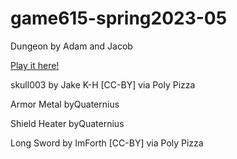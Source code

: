 # game615-spring2023-05
 
Dungeon by Adam and Jacob

[Play it here!](https://lemosadam.github.io/game615-spring2023-05/Play/)


skull003 by Jake K-H [CC-BY] via Poly Pizza

Armor Metal byQuaternius

Shield Heater byQuaternius

Long Sword by ImForth [CC-BY] via Poly Pizza

